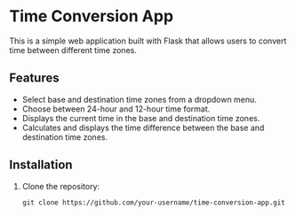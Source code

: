# Time Conversion App

This is a simple web application built with Flask that allows users to convert time between different time zones.

## Features

- Select base and destination time zones from a dropdown menu.
- Choose between 24-hour and 12-hour time format.
- Displays the current time in the base and destination time zones.
- Calculates and displays the time difference between the base and destination time zones.

## Installation

1. Clone the repository:

   ```shell
   git clone https://github.com/your-username/time-conversion-app.git

